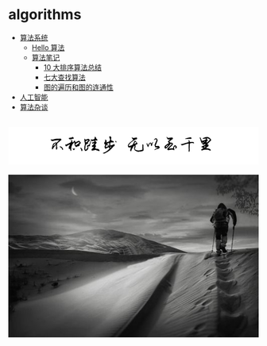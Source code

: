 # algorithms
  
-   [算法系统](/algorithms/base_algo.md)
    -   [Hello 算法](/algorithms/base_algo/hello_algo/)
    -   [算法笔记](/algorithms/other_algo/Algorithms_note.md)
        -   [10 大排序算法总结](/algorithms/other_algo/Sorting.md)
        -   [七大查找算法](/algorithms/other_algo/Searching.md)
        -   [图的遍历和图的连通性](/algorithms/other_algo/Graph_traversal_and_graph_connectivity.md)
-   [人工智能](/algorithms/ai.md)
-   [算法杂谈](/algorithms/other_algo.md)


<br />
<img  src='./img/bjkb.PNG' width="600" alt="logo">
<br />
<br />
<div align="center">
<img  src='./img/01.jpeg' width="600" alt="logo" />
</div>
<br />
<br />
